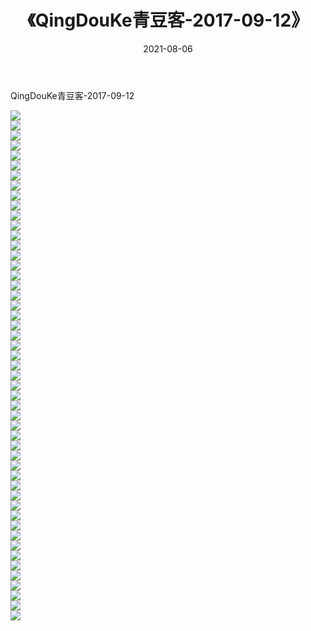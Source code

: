 ﻿---
layout: post
title:  《QingDouKe青豆客-2017-09-12》
date:   2021-08-06
img: http://img.660000.xyz/Sharelink/网络美图/2021/QingDouKe青豆客-2017-09-12/000.jpg
categories: [美女, 清纯, 唯美]
---

QingDouKe青豆客-2017-09-12

  ![](http://img.660000.xyz/Sharelink/网络美图/2021/QingDouKe青豆客-2017-09-12/001.jpg) <br> ![](http://img.660000.xyz/Sharelink/网络美图/2021/QingDouKe青豆客-2017-09-12/002.jpg) <br> ![](http://img.660000.xyz/Sharelink/网络美图/2021/QingDouKe青豆客-2017-09-12/003.jpg) <br> ![](http://img.660000.xyz/Sharelink/网络美图/2021/QingDouKe青豆客-2017-09-12/004.jpg) <br> ![](http://img.660000.xyz/Sharelink/网络美图/2021/QingDouKe青豆客-2017-09-12/005.jpg) <br> ![](http://img.660000.xyz/Sharelink/网络美图/2021/QingDouKe青豆客-2017-09-12/006.jpg) <br> ![](http://img.660000.xyz/Sharelink/网络美图/2021/QingDouKe青豆客-2017-09-12/007.jpg) <br> ![](http://img.660000.xyz/Sharelink/网络美图/2021/QingDouKe青豆客-2017-09-12/008.jpg) <br> ![](http://img.660000.xyz/Sharelink/网络美图/2021/QingDouKe青豆客-2017-09-12/009.jpg) <br> ![](http://img.660000.xyz/Sharelink/网络美图/2021/QingDouKe青豆客-2017-09-12/010.jpg) <br> ![](http://img.660000.xyz/Sharelink/网络美图/2021/QingDouKe青豆客-2017-09-12/011.jpg) <br> ![](http://img.660000.xyz/Sharelink/网络美图/2021/QingDouKe青豆客-2017-09-12/012.jpg) <br> ![](http://img.660000.xyz/Sharelink/网络美图/2021/QingDouKe青豆客-2017-09-12/013.jpg) <br> ![](http://img.660000.xyz/Sharelink/网络美图/2021/QingDouKe青豆客-2017-09-12/014.jpg) <br> ![](http://img.660000.xyz/Sharelink/网络美图/2021/QingDouKe青豆客-2017-09-12/015.jpg) <br> ![](http://img.660000.xyz/Sharelink/网络美图/2021/QingDouKe青豆客-2017-09-12/016.jpg) <br> ![](http://img.660000.xyz/Sharelink/网络美图/2021/QingDouKe青豆客-2017-09-12/017.jpg) <br> ![](http://img.660000.xyz/Sharelink/网络美图/2021/QingDouKe青豆客-2017-09-12/018.jpg) <br> ![](http://img.660000.xyz/Sharelink/网络美图/2021/QingDouKe青豆客-2017-09-12/019.jpg) <br> ![](http://img.660000.xyz/Sharelink/网络美图/2021/QingDouKe青豆客-2017-09-12/020.jpg) <br> ![](http://img.660000.xyz/Sharelink/网络美图/2021/QingDouKe青豆客-2017-09-12/021.jpg) <br> ![](http://img.660000.xyz/Sharelink/网络美图/2021/QingDouKe青豆客-2017-09-12/022.jpg) <br> ![](http://img.660000.xyz/Sharelink/网络美图/2021/QingDouKe青豆客-2017-09-12/023.jpg) <br> ![](http://img.660000.xyz/Sharelink/网络美图/2021/QingDouKe青豆客-2017-09-12/024.jpg) <br> ![](http://img.660000.xyz/Sharelink/网络美图/2021/QingDouKe青豆客-2017-09-12/025.jpg) <br> ![](http://img.660000.xyz/Sharelink/网络美图/2021/QingDouKe青豆客-2017-09-12/026.jpg) <br> ![](http://img.660000.xyz/Sharelink/网络美图/2021/QingDouKe青豆客-2017-09-12/027.jpg) <br> ![](http://img.660000.xyz/Sharelink/网络美图/2021/QingDouKe青豆客-2017-09-12/028.jpg) <br> ![](http://img.660000.xyz/Sharelink/网络美图/2021/QingDouKe青豆客-2017-09-12/029.jpg) <br> ![](http://img.660000.xyz/Sharelink/网络美图/2021/QingDouKe青豆客-2017-09-12/030.jpg) <br> ![](http://img.660000.xyz/Sharelink/网络美图/2021/QingDouKe青豆客-2017-09-12/031.jpg) <br> ![](http://img.660000.xyz/Sharelink/网络美图/2021/QingDouKe青豆客-2017-09-12/032.jpg) <br> ![](http://img.660000.xyz/Sharelink/网络美图/2021/QingDouKe青豆客-2017-09-12/033.jpg) <br> ![](http://img.660000.xyz/Sharelink/网络美图/2021/QingDouKe青豆客-2017-09-12/034.jpg) <br> ![](http://img.660000.xyz/Sharelink/网络美图/2021/QingDouKe青豆客-2017-09-12/035.jpg) <br> ![](http://img.660000.xyz/Sharelink/网络美图/2021/QingDouKe青豆客-2017-09-12/036.jpg) <br> ![](http://img.660000.xyz/Sharelink/网络美图/2021/QingDouKe青豆客-2017-09-12/037.jpg) <br> ![](http://img.660000.xyz/Sharelink/网络美图/2021/QingDouKe青豆客-2017-09-12/038.jpg) <br> ![](http://img.660000.xyz/Sharelink/网络美图/2021/QingDouKe青豆客-2017-09-12/039.jpg) <br> ![](http://img.660000.xyz/Sharelink/网络美图/2021/QingDouKe青豆客-2017-09-12/040.jpg) <br> ![](http://img.660000.xyz/Sharelink/网络美图/2021/QingDouKe青豆客-2017-09-12/041.jpg) <br> ![](http://img.660000.xyz/Sharelink/网络美图/2021/QingDouKe青豆客-2017-09-12/042.jpg) <br> ![](http://img.660000.xyz/Sharelink/网络美图/2021/QingDouKe青豆客-2017-09-12/043.jpg) <br> ![](http://img.660000.xyz/Sharelink/网络美图/2021/QingDouKe青豆客-2017-09-12/044.jpg) <br> ![](http://img.660000.xyz/Sharelink/网络美图/2021/QingDouKe青豆客-2017-09-12/045.jpg) <br> ![](http://img.660000.xyz/Sharelink/网络美图/2021/QingDouKe青豆客-2017-09-12/046.jpg) <br> ![](http://img.660000.xyz/Sharelink/网络美图/2021/QingDouKe青豆客-2017-09-12/047.jpg) <br> ![](http://img.660000.xyz/Sharelink/网络美图/2021/QingDouKe青豆客-2017-09-12/048.jpg) <br> ![](http://img.660000.xyz/Sharelink/网络美图/2021/QingDouKe青豆客-2017-09-12/049.jpg) <br> ![](http://img.660000.xyz/Sharelink/网络美图/2021/QingDouKe青豆客-2017-09-12/050.jpg) <br> ![](http://img.660000.xyz/Sharelink/网络美图/2021/QingDouKe青豆客-2017-09-12/051.jpg) <br>